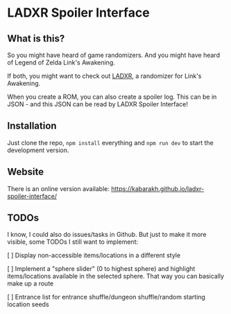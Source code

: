 # LADXR Spoiler Interface

## What is this? 

So you might have heard of game randomizers. And you might have heard of Legend of Zelda Link's Awakening. 

If both, you might want to check out [LADXR](http://ladxr.daid.eu/), a randomizer for Link's Awakening.

When you create a ROM, you can also create a spoiler log. This can be in JSON - and this JSON can be read by
LADXR Spoiler Interface!

## Installation

Just clone the repo, `npm install` everything and `npm run dev` to start the development version.

## Website

There is an online version available: https://kabarakh.github.io/ladxr-spoiler-interface/

## TODOs

I know, I could also do issues/tasks in Github. But just to make it more visible, some TODOs I still want to implement:

[ ] Display non-accessible items/locations in a different style

[ ] Implement a "sphere slider" (0 to highest sphere) and highlight items/locations available in the selected sphere.
That way you can basically make up a route

[ ] Entrance list for entrance shuffle/dungeon shuffle/random starting location seeds
